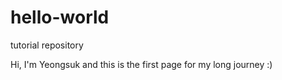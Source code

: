 # hello-world
tutorial repository

Hi, I'm Yeongsuk and this is the first page for my long journey :)

